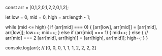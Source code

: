 const arr = [0,1,2,0,1,2,2,0,1,2];

let low = 0, mid = 0, high = arr.length - 1;

while (mid <= high) {
    if (arr[mid] === 0) {
        [arr[low], arr[mid]] = [arr[mid], arr[low]];
        low++;
        mid++;
    } else if (arr[mid] === 1) {
        mid++;
    } else { // arr[mid] === 2
        [arr[mid], arr[high]] = [arr[high], arr[mid]];
        high--;
    }
}

console.log(arr);
// [0, 0, 0, 1, 1, 1, 2, 2, 2, 2]
